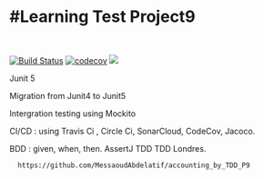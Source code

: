 <H1><b>#Learning Test Project9</b></H1></br>

[![Build Status](https://travis-ci.com/MessaoudAbdelatif/accounting_by_TDD_P9.svg?branch=master)](https://travis-ci.com/MessaoudAbdelatif/accounting_by_TDD_P9)
[![codecov](https://codecov.io/gh/MessaoudAbdelatif/accounting_by_TDD_P9/branch/master/graph/badge.svg)](https://codecov.io/gh/MessaoudAbdelatif/accounting_by_TDD_P9)
<a href="https://www.java.com/">
    	<img src="https://img.shields.io/badge/built%20with-Java-light.svg" />
    </a>


Junit 5

Migration from Junit4 to Junit5

Intergration testing using Mockito

CI/CD : using Travis Ci , Circle Ci, SonarCloud, CodeCov, Jacoco.

BDD : given, when, then.
      AssertJ
      TDD
      TDD Londres.
      
      https://github.com/MessaoudAbdelatif/accounting_by_TDD_P9
      
